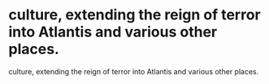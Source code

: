 # culture, extending the reign of terror into Atlantis and various other places.

culture, extending the reign of terror into Atlantis and various other places.